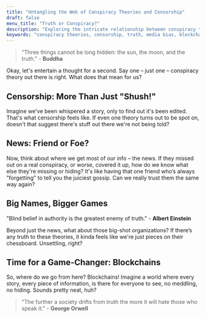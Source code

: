 ```yaml
---
title: "Untangling the Web of Conspiracy Theories and Censorship"
draft: false
menu_title: "Truth or Conspiracy?"
description: "Exploring the intricate relationship between conspiracy theories, censorship, and the truth."
keywords: "conspiracy theories, censorship, truth, media bias, blockchains"
---
```


> "Three things cannot be long hidden: the sun, the moon, and the truth." - **Buddha**

Okay, let's entertain a thought for a second. Say one – just one – conspiracy theory out there is right. What does that mean for us?

## Censorship: More Than Just "Shush!"

Imagine we've been whispered a story, only to find out it's been edited. That's what censorship feels like. If even one theory turns out to be spot on, doesn't that suggest there's stuff out there we're not being told?

## News: Friend or Foe?

Now, think about where we get most of our info – the news. If they missed out on a real conspiracy, or worse, covered it up, how do we know what else they're missing or hiding? It's like having that one friend who’s always "forgetting" to tell you the juiciest gossip. Can we really trust them the same way again?

## Big Names, Bigger Games

"Blind belief in authority is the greatest enemy of truth." - **Albert Einstein**

Beyond just the news, what about those big-shot organizations? If there’s any truth to these theories, it kinda feels like we're just pieces on their chessboard. Unsettling, right?

## Time for a Game-Changer: Blockchains

So, where do we go from here? Blockchains! Imagine a world where every story, every piece of information, is there for everyone to see, no meddling, no hiding. Sounds pretty neat, huh?

> "The further a society drifts from truth the more it will hate those who speak it." - **George Orwell**
